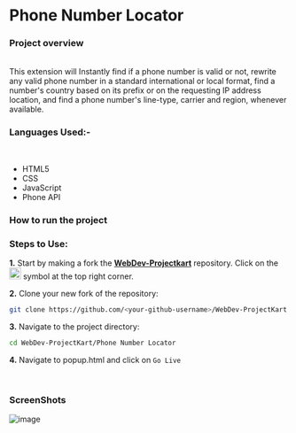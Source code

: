 <h1> Phone Number Locator </h1>
<h3>Project overview</h3> <br>
This extension will Instantly find if a phone number is valid or not, rewrite any valid phone number in a standard international or local format, find a number's country based on its prefix or on the requesting IP address location, and find a phone number's line-type, carrier and region, whenever available. <br>

<h3> Languages Used:-</h3> <br>
<ul>
<li>HTML5</li>
<li>CSS</li>
<li>JavaScript</li>
<li>Phone API</li>
</ul>
<h3>How to run the project</h3>

### Steps to Use:

**1.** Start by making a fork the [**WebDev-Projectkart**](https://github.com/khushi-purwar/WebDev-Projectkart) repository. Click on the <a href="https://github.com/khushi-purwar/WebDev-Projectkart/fork"><img src="https://i.imgur.com/G4z1kEe.png" height="21" width="21"></a> symbol at the top right corner.

**2.** Clone your new fork of the repository:

```bash
git clone https://github.com/<your-github-username>/WebDev-ProjectKart
```

**3.** Navigate to the project directory:

```bash
cd WebDev-ProjectKart/Phone Number Locator
```

**4.** Navigate to popup.html and click on `Go Live`

</br>

<h3> ScreenShots </h3>

![image](https://user-images.githubusercontent.com/72400676/167346192-b80665f3-a1c4-4419-a7d6-2659107d2217.png)
